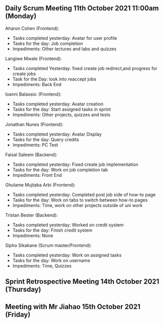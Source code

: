 ## Daily Scrum Meeting 11th October 2021 11:00am (Monday)

Aharon Cohen (Frontend):
- Tasks completed yesterday: Avatar for user profile
- Tasks for the day: Job completion
- Impediments: Other lectures and labs and quizzes

Langiwe Mwale (Frontend):
- Tasks completed Yesterday: fixed create job redirect,and progress for create jobs
- Task for the Day: look into reaccept jobs
- Impediments: Back End

Ioanni Balassis: (Frontend):
- Tasks completed yesterday: Avatar creation
- Tasks for the day: Start assigned tasks in sprint
- Impediments: Other projects, quizzes and tests

Jonathan Nunes (Frontend):
- Tasks completed yesterday: Avatar Display
- Tasks for the day: Query credits
- Impediments: PC Test

Faisal Saleem (Backend):
- Tasks completed yesterday: Fixed create job implementation
- Tasks for the day: Work on job completion tab
- Impediments: Front End

Ghulame Mujtaba Arbi (Frontend):
- Tasks completed yesterday: Completed post job side of how-to page
- Tasks for the day: Work on tabs to switch between how-to pages
- Impediments: Time, work on other projects outside of uni work

Tristan Bester (Backend):
- Tasks completed yesterday: Worked on credit system
- Tasks for the day: Finish credit system
- Impediments: None

Sipho Sikakane (Scrum master/Frontend):
- Tasks completed yesterday: Work on assigned tasks
- Tasks for the day: Work on username
- Impediments: Time, Quizzes

## Sprint Retrospective Meeting 14th October 2021 (Thursday)

## Meeting with Mr Jiahao 15th October 2021 (Friday)


